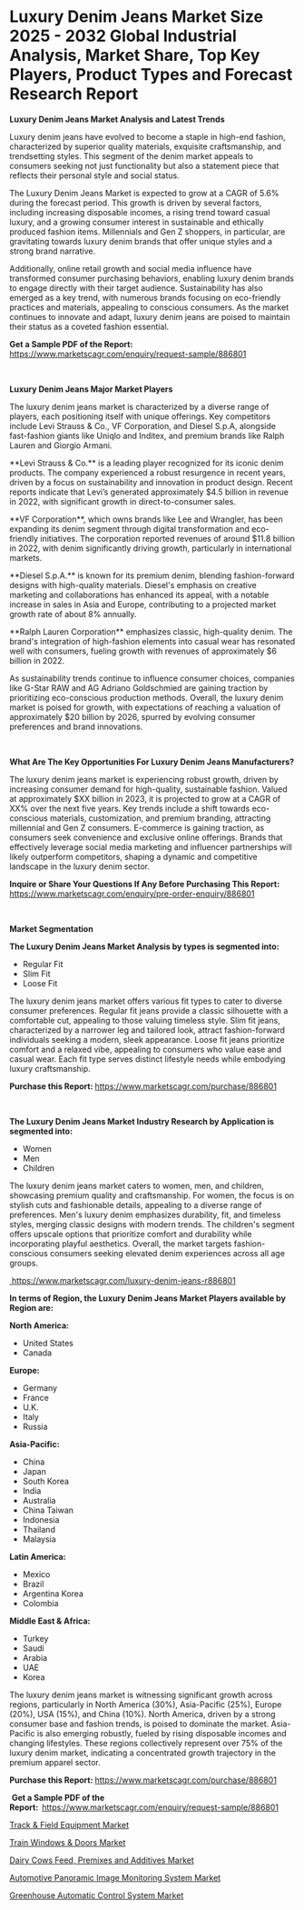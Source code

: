 <p><h1>Luxury Denim Jeans Market Size 2025 - 2032 Global Industrial Analysis, Market Share, Top Key Players, Product Types and Forecast Research Report</h1></p><p><strong>Luxury Denim Jeans Market Analysis and Latest Trends</strong></p>
<p><p>Luxury denim jeans have evolved to become a staple in high-end fashion, characterized by superior quality materials, exquisite craftsmanship, and trendsetting styles. This segment of the denim market appeals to consumers seeking not just functionality but also a statement piece that reflects their personal style and social status.</p><p>The Luxury Denim Jeans Market is expected to grow at a CAGR of 5.6% during the forecast period. This growth is driven by several factors, including increasing disposable incomes, a rising trend toward casual luxury, and a growing consumer interest in sustainable and ethically produced fashion items. Millennials and Gen Z shoppers, in particular, are gravitating towards luxury denim brands that offer unique styles and a strong brand narrative.</p><p>Additionally, online retail growth and social media influence have transformed consumer purchasing behaviors, enabling luxury denim brands to engage directly with their target audience. Sustainability has also emerged as a key trend, with numerous brands focusing on eco-friendly practices and materials, appealing to conscious consumers. As the market continues to innovate and adapt, luxury denim jeans are poised to maintain their status as a coveted fashion essential.</p></p>
<p><strong>Get a Sample PDF of the Report:&nbsp;</strong> <a href="https://www.marketscagr.com/enquiry/request-sample/886801?utm_campaign=1944&utm_medium=2&utm_source=Github&utm_content=ia&utm_term=06022025&utm_id=luxury-denim-jeans">https://www.marketscagr.com/enquiry/request-sample/886801</a></p>
<p>&nbsp;</p>
<p><strong>Luxury Denim Jeans Major Market Players</strong></p>
<p><p>The luxury denim jeans market is characterized by a diverse range of players, each positioning itself with unique offerings. Key competitors include Levi Strauss & Co., VF Corporation, and Diesel S.p.A, alongside fast-fashion giants like Uniqlo and Inditex, and premium brands like Ralph Lauren and Giorgio Armani.</p><p>**Levi Strauss & Co.** is a leading player recognized for its iconic denim products. The company experienced a robust resurgence in recent years, driven by a focus on sustainability and innovation in product design. Recent reports indicate that Levi’s generated approximately $4.5 billion in revenue in 2022, with significant growth in direct-to-consumer sales.</p><p>**VF Corporation**, which owns brands like Lee and Wrangler, has been expanding its denim segment through digital transformation and eco-friendly initiatives. The corporation reported revenues of around $11.8 billion in 2022, with denim significantly driving growth, particularly in international markets.</p><p>**Diesel S.p.A.** is known for its premium denim, blending fashion-forward designs with high-quality materials. Diesel's emphasis on creative marketing and collaborations has enhanced its appeal, with a notable increase in sales in Asia and Europe, contributing to a projected market growth rate of about 8% annually.</p><p>**Ralph Lauren Corporation** emphasizes classic, high-quality denim. The brand's integration of high-fashion elements into casual wear has resonated well with consumers, fueling growth with revenues of approximately $6 billion in 2022.</p><p>As sustainability trends continue to influence consumer choices, companies like G-Star RAW and AG Adriano Goldschmied are gaining traction by prioritizing eco-conscious production methods. Overall, the luxury denim market is poised for growth, with expectations of reaching a valuation of approximately $20 billion by 2026, spurred by evolving consumer preferences and brand innovations.</p></p>
<p>&nbsp;</p>
<p><strong>What Are The Key Opportunities For Luxury Denim Jeans Manufacturers?</strong></p>
<p><p>The luxury denim jeans market is experiencing robust growth, driven by increasing consumer demand for high-quality, sustainable fashion. Valued at approximately $XX billion in 2023, it is projected to grow at a CAGR of XX% over the next five years. Key trends include a shift towards eco-conscious materials, customization, and premium branding, attracting millennial and Gen Z consumers. E-commerce is gaining traction, as consumers seek convenience and exclusive online offerings. Brands that effectively leverage social media marketing and influencer partnerships will likely outperform competitors, shaping a dynamic and competitive landscape in the luxury denim sector.</p></p>
<p><strong>Inquire or Share Your Questions If Any Before Purchasing This Report:</strong> <a href="https://www.marketscagr.com/enquiry/pre-order-enquiry/886801?utm_campaign=1944&utm_medium=2&utm_source=Github&utm_content=ia&utm_term=06022025&utm_id=luxury-denim-jeans">https://www.marketscagr.com/enquiry/pre-order-enquiry/886801</a></p>
<p>&nbsp;</p>
<p><strong>Market Segmentation</strong></p>
<p><strong>The Luxury Denim Jeans Market Analysis by types is segmented into:</strong></p>
<p><ul><li>Regular Fit</li><li>Slim Fit</li><li>Loose Fit</li></ul></p>
<p><p>The luxury denim jeans market offers various fit types to cater to diverse consumer preferences. Regular fit jeans provide a classic silhouette with a comfortable cut, appealing to those valuing timeless style. Slim fit jeans, characterized by a narrower leg and tailored look, attract fashion-forward individuals seeking a modern, sleek appearance. Loose fit jeans prioritize comfort and a relaxed vibe, appealing to consumers who value ease and casual wear. Each fit type serves distinct lifestyle needs while embodying luxury craftsmanship.</p></p>
<p><strong>Purchase this Report:&nbsp;</strong><a href="https://www.marketscagr.com/purchase/886801?utm_campaign=1944&utm_medium=2&utm_source=Github&utm_content=ia&utm_term=06022025&utm_id=luxury-denim-jeans">https://www.marketscagr.com/purchase/886801</a></p>
<p>&nbsp;</p>
<p><strong>The Luxury Denim Jeans Market Industry Research by Application is segmented into:</strong></p>
<p><ul><li>Women</li><li>Men</li><li>Children</li></ul></p>
<p><p>The luxury denim jeans market caters to women, men, and children, showcasing premium quality and craftsmanship. For women, the focus is on stylish cuts and fashionable details, appealing to a diverse range of preferences. Men's luxury denim emphasizes durability, fit, and timeless styles, merging classic designs with modern trends. The children's segment offers upscale options that prioritize comfort and durability while incorporating playful aesthetics. Overall, the market targets fashion-conscious consumers seeking elevated denim experiences across all age groups.</p></p>
<p><a href="https://www.marketscagr.com/luxury-denim-jeans-r886801?utm_campaign=1944&utm_medium=2&utm_source=Github&utm_content=ia&utm_term=06022025&utm_id=luxury-denim-jeans">&nbsp;https://www.marketscagr.com/luxury-denim-jeans-r886801</a></p>
<p><strong>In terms of Region, the Luxury Denim Jeans Market Players available by Region are:</strong></p>
<p>
    <p> <strong> North America: </strong>
        <ul>
            <li>United States</li>
            <li>Canada</li>
        </ul>
        </p> 
    <p> <strong> Europe: </strong>
        <ul>
            <li>Germany</li>
            <li>France</li>
            <li>U.K.</li>
            <li>Italy</li>
            <li>Russia</li>
        </ul>
        </p> 
    <p> <strong> Asia-Pacific: </strong>
        <ul>
            <li>China</li>
            <li>Japan</li>
            <li>South Korea</li>
            <li>India</li>
            <li>Australia</li>
            <li>China Taiwan</li>
            <li>Indonesia</li>
            <li>Thailand</li>
            <li>Malaysia</li>
        </ul>
        </p> 
    <p> <strong> Latin America: </strong>
        <ul>
            <li>Mexico</li>
            <li>Brazil</li>
            <li>Argentina Korea</li>
            <li>Colombia</li>
        </ul>
        </p> 
    <p> <strong> Middle East & Africa: </strong>
        <ul>
            <li>Turkey</li>
            <li>Saudi</li>
            <li>Arabia</li>
            <li>UAE</li>
            <li>Korea</li>
        </ul>
    </p>
    </p>
<p><p>The luxury denim jeans market is witnessing significant growth across regions, particularly in North America (30%), Asia-Pacific (25%), Europe (20%), USA (15%), and China (10%). North America, driven by a strong consumer base and fashion trends, is poised to dominate the market. Asia-Pacific is also emerging robustly, fueled by rising disposable incomes and changing lifestyles. These regions collectively represent over 75% of the luxury denim market, indicating a concentrated growth trajectory in the premium apparel sector.</p></p>
<p><strong>Purchase this Report: </strong><a href="https://www.marketscagr.com/purchase/886801?utm_campaign=1944&utm_medium=2&utm_source=Github&utm_content=ia&utm_term=06022025&utm_id=luxury-denim-jeans">https://www.marketscagr.com/purchase/886801</a></p>
<p>&nbsp;<strong>Get a Sample PDF of the Report:&nbsp;&nbsp;</strong><a href="https://www.marketscagr.com/enquiry/request-sample/886801?utm_campaign=1944&utm_medium=2&utm_source=Github&utm_content=ia&utm_term=06022025&utm_id=luxury-denim-jeans">https://www.marketscagr.com/enquiry/request-sample/886801</a></p>
<p><strong></strong></p>
<p><p><a href="https://github.com/Chiragrp22/Market-Research-Report-List-7/blob/main/track-field-equipment-market.md?utm_campaign=1944&utm_medium=2&utm_source=Github&utm_content=ia&utm_term=06022025&utm_id=luxury-denim-jeans">Track & Field Equipment Market</a></p><p><a href="https://www.linkedin.com/pulse/market-insights-revenue-forecast-train-windows-doors-66-t3u8c?utm_campaign=1944&utm_medium=2&utm_source=Github&utm_content=ia&utm_term=06022025&utm_id=luxury-denim-jeans">Train Windows & Doors Market</a></p><p><a href="https://www.linkedin.com/pulse/in-depth-analysis-global-dairy-cows-feed-premixes-additives-hqbye?utm_campaign=1944&utm_medium=2&utm_source=Github&utm_content=ia&utm_term=06022025&utm_id=luxury-denim-jeans">Dairy Cows Feed, Premixes and Additives Market</a></p><p><a href="https://www.linkedin.com/pulse/revenue-growth-automotive-panoramic-image-monitoring-system-bfbdf?utm_campaign=1944&utm_medium=2&utm_source=Github&utm_content=ia&utm_term=06022025&utm_id=luxury-denim-jeans">Automotive Panoramic Image Monitoring System Market</a></p><p><a href="https://www.linkedin.com/pulse/greenhouse-automatic-control-system-market-outlook-from-5jkie?utm_campaign=1944&utm_medium=2&utm_source=Github&utm_content=ia&utm_term=06022025&utm_id=luxury-denim-jeans">Greenhouse Automatic Control System Market</a></p></p>